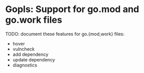 # Gopls: Support for go.mod and go.work files

TODO: document these features for go.{mod,work} files:
- hover
- vulncheck
- add dependency
- update dependency
- diagnostics

